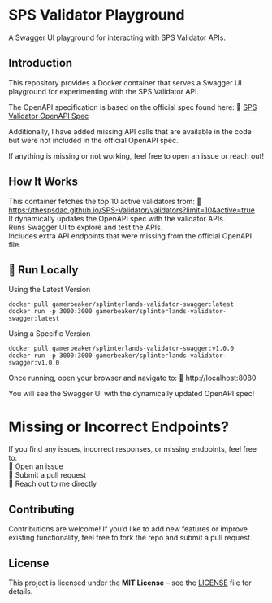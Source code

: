 # SPS Validator Playground
A Swagger UI playground for interacting with SPS Validator APIs.

## Introduction
This repository provides a Docker container that serves a Swagger UI playground for experimenting with the SPS Validator API.

The OpenAPI specification is based on the official spec found here:
🔗 [SPS Validator OpenAPI Spec](https://github.com/TheSPSDAO/SPS-Validator/blob/master/apps/sps-validator-ui/openapi.yaml)

Additionally, I have added missing API calls that are available in the code but were not included in the official OpenAPI spec.

If anything is missing or not working, feel free to open an issue or reach out!

##  How It Works
This container fetches the top 10 active validators from: 🔗 https://thespsdao.github.io/SPS-Validator/validators?limit=10&active=true <br>
It dynamically updates the OpenAPI spec with the validator APIs.<br>
Runs Swagger UI to explore and test the APIs.<br>
Includes extra API endpoints that were missing from the official OpenAPI file.<br>

## 🚀 Run Locally
Using the Latest Version
```
docker pull gamerbeaker/splinterlands-validator-swagger:latest
docker run -p 3000:3000 gamerbeaker/splinterlands-validator-swagger:latest
```
Using a Specific Version
```
docker pull gamerbeaker/splinterlands-validator-swagger:v1.0.0
docker run -p 3000:3000 gamerbeaker/splinterlands-validator-swagger:v1.0.0
```

Once running, open your browser and navigate to:
🔗 http://localhost:8080

You will see the Swagger UI with the dynamically updated OpenAPI spec!

# Missing or Incorrect Endpoints?
If you find any issues, incorrect responses, or missing endpoints, feel free to:<br>
📌 Open an issue<br>
📌 Submit a pull request<br>
📌 Reach out to me directly<br>

## Contributing
Contributions are welcome! If you’d like to add new features or improve existing functionality, feel free to fork the repo and submit a pull request.

## License

This project is licensed under the **MIT License** – see the [LICENSE](./LICENSE) file for details.
